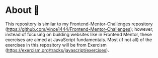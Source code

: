 # About 🎃
This repository is similar to my Frontend-Mentor-Challenges repository (https://github.com/vince1444/Frontend-Mentor-Challenges); however, instead of focusing on building websites like in Frontend Mentor, these exercises are aimed at JavaScript fundamentals. Most (if not all) of the exercises in this repository will be from Exercism (https://exercism.org/tracks/javascript/exercises).